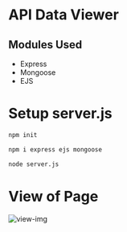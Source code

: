 # API Data Viewer
## Modules Used
- Express
- Mongoose
- EJS

# Setup server.js
```bash
npm init
```
```bash
npm i express ejs mongoose
```
```bash
node server.js
```

# View of Page
![view-img](https://raw.githubusercontent.com/kuc/cyber/main/imgs/view-img.png "API Viewer")
